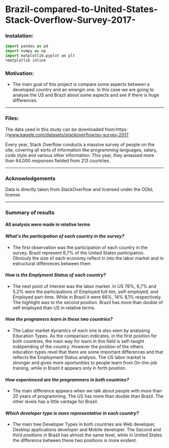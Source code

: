 # Brazil-compared-to-United-States-Stack-Overflow-Survey-2017-

### Instalation:
```python
import pandas as pd
import numpy as np
import matplotlib.pyplot as plt
%matplotlib inline

```
### Motivation:
- The main goal of this project is compare some aspects between a developed country and an emergin one. In this case we are going to analyse the US and Brazil about some aspects and see if there is huge differences.
---
### Files:
The data used in this study can be downloaded from:https: //www.kaggle.com/datasets/stackoverflow/so-survey-2017

Every year, Stack Overflow conducts a massive survey of people on the site, covering all sorts of information like programming languages, salary, code style and various other information. This year, they amassed more than 64,000 responses fielded from 213 countries.

---
### Acknowledgements
Data is directly taken from StackOverflow and licensed under the ODbL license.

---
### Summary of results

#### All analysis were made in relative terms 

#### _What's the participation of each country in the survey?_
- The first observation was the participation of each country in the survey. Brazil represent 6,7% of the United States participation. Obviouly the size of each economy reflect in into the labor market and in estructural diffenreces between them

#### _How is the Emplyment Status of each country?_  
- The next point of interest was the labor market. In US 76%, 6,7% and 5,2% were the participations of Employed full-tim, self-employed,  and Employed part-time. While in Brazil it were 66%, 14%  8,1% respectively. The highlight was to the second position. Brazil has more than double of self employed than US in relative terms.

#### _How the programers learn in these two countries?_

- The Labor market dynamics of each one is also seen by analysing Education Types. As the comparison indicates, in the first position for both countries, the main way for learn in this field is self-taught independing of the country. However the position of the others education types revel that there are some important differences and that reflects the Employment Status analysis. The US labor market is stronger and gives more oportunities to people learn from On-the-job training, while in Brazil it appears only in forth position.

#### _How experienced are the programmers in both countries?_
- The main difference appears when we talk about people with more than 20 years of programming. The US has more than double than Brazil. The other levels has a little vantage for Brazil.

#### _Which developer type is more representative in each country?_ 
- The main tree Developer Types in both countries are Web developer, Desktop applications developer and Mobile developer. The Second and third positions in Brazil has almost the same level, while in United States the difference between these two positions is more evident.
